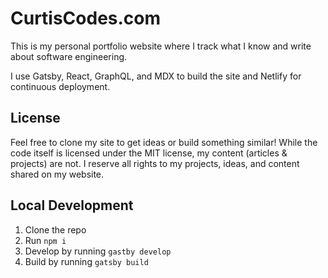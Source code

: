 # CurtisCodes.com

This is my personal portfolio website where I track what I know and write about
software engineering.

I use Gatsby, React, GraphQL, and MDX to build the site and Netlify for
continuous deployment.

## License

Feel free to clone my site to get ideas or build something similar! While the code itself
is licensed under the MIT license, my content (articles & projects) are not. I
reserve all rights to my projects, ideas, and content shared on my website.

## Local Development

1. Clone the repo
2. Run `npm i`
3. Develop by running `gastby develop`
4. Build by running `gatsby build`
